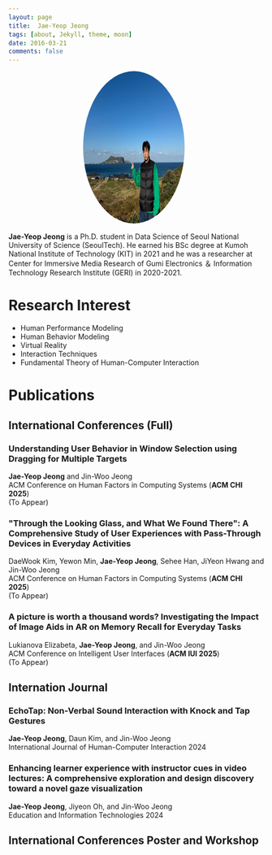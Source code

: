 ```yaml
---
layout: page
title:  Jae-Yeop Jeong
tags: [about, Jekyll, theme, moon]
date: 2016-03-21
comments: false
---
```


<center><img src="/assets/img/제주도.jpg" alt="Profile Picture" style="width: 200px; height: 300px; border-radius: 50%; vertical-align: middle; margin-right: 10px;"></center>
<br>
<b>Jae-Yeop Jeong</b> is a Ph.D. student in Data Science of Seoul National University of Science (SeoulTech). He earned his BSc degree at Kumoh National Institute of Technology (KIT) in 2021 and he was a researcher at Center for Immersive Media Research of Gumi Electronics ＆ Information Technology Research Institute (GERI) in 2020-2021.

# Research Interest
* Human Performance Modeling
* Human Behavior Modeling
* Virtual Reality
* Interaction Techniques
* Fundamental Theory of Human-Computer Interaction

# Publications
## International Conferences (Full)
### Understanding User Behavior in Window Selection using Dragging for Multiple Targets <br>
<b>Jae-Yeop Jeong</b> and Jin-Woo Jeong <br>
ACM Conference on Human Factors in Computing Systems (<b>ACM CHI 2025</b>) <br>
(To Appear) <br>

### "Through the Looking Glass, and What We Found There": A Comprehensive Study of User Experiences with Pass-Through Devices in Everyday Activities <br>
DaeWook Kim, Yewon Min, <b>Jae-Yeop Jeong</b>, Sehee Han, JiYeon Hwang and Jin-Woo Jeong <br>
ACM Conference on Human Factors in Computing Systems (<b>ACM CHI 2025</b>) <br> 
(To Appear) <br>

### A picture is worth a thousand words? Investigating the Impact of Image Aids in AR on Memory Recall for Everyday Tasks <br>
Lukianova Elizabeta, <b>Jae-Yeop Jeong</b>, and Jin-Woo Jeong <br>
ACM Conference on Intelligent User Interfaces (<b>ACM IUI 2025</b>) <br> 
(To Appear) <br>

## Internation Journal
### EchoTap: Non-Verbal Sound Interaction with Knock and Tap Gestures <br>
<b>Jae-Yeop Jeong</b>, Daun Kim, and Jin-Woo Jeong <br>
International Journal of Human-Computer Interaction 2024 <br>

### Enhancing learner experience with instructor cues in video lectures: A comprehensive exploration and design discovery toward a novel gaze visualization <br>
<b>Jae-Yeop Jeong</b>, Jiyeon Oh, and Jin-Woo Jeong <br>
Education and Information Technologies 2024 <br>

## International Conferences Poster and Workshop



